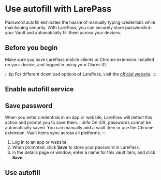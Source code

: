 # Use autofill with LarePass

Password autofill eliminates the hassle of manually typing credentials while maintaining security. With LarePass, you can securely store passwords in your Vault and automatically fill them across your devices.

## Before you begin

Make sure you have LarePass mobile clients or Chrome extension installed on your device, and logged in using your Olares ID.

:::tip
For different download options of LarePass, visit the [official website](https://www.olares.com/larepass).
:::

## Enable autofill service
<tabs>
<template #Android>

1. Open LarePass, and go to **Settings** > **Autofill**.
2. Turn on Autofill, and select LarePass as your autofill provider.
3. Review and accept the security note when prompted.
</template>
<template #iOS>

Due to iOS system restrictions, you have to manually enable autofill for LarePass:

1. Open the Settings app on your iOS device.
2. Use the search feature to quickly find the autofill settings.
3. Ensure the Autofill service is on, then activate LarePass as an autofill provider.

</template>
<template #Chrome-extension>

Autofill is automatically enabled upon logging in with the browser extension.
</template>
</tabs>

## Save password
When you enter credentials in an app or website, LarePass will detect this action and prompt you to save them.
:::info
On iOS, passwords cannot be automatically saved. You can manually add a vault item or use the Chrome extension. Vault items sync across all platforms.
:::
1. Log in to an app or website.
2. When prompted, click **Save** to store your password in LarePass.
3. In the details page or window, enter a name for this vault item, and click **Save**.

## Use autofill

<tabs>
<template #Android>

1. Open an app or website where you aren't logged in.
2. Tap the username or password field.
3. In the overlay popup, tap **Autofill with LarePass**.
4. Unlock Vault to access your saved credentials.
5. Select the matching vault item to autofill your login details.
</template>
<template #iOS>

1. Open an app or website where you aren't logged in.
2. Tap the username or password field. A keyboard will slide up with a matching login, or with a **Password** option.
3. If a matching login is displayed, tap it to autofill.
4. If the **Password** option is displayed, tap it and unlock Vault to access available vault items for the login.
   :::info
   If other autofill services like iCloud Keychain are active, select **LarePass** in the provider list.
   :::
5. Select the matching vault item to autofill your login details.
</template>
<template #Chrome-extension>

1. Open a website where you aren't logged in.
2. Click the LarePass icon in the text field.
3. In the overlay popup, select the matching login to autofill your login details.
4. If no credentials are saved for this site, select **New item** to add a new vault item.
</template>
</tabs>




